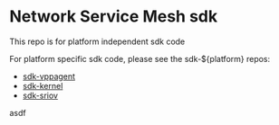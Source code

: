 # Network Service Mesh sdk

This repo is for platform independent sdk code

For platform specific sdk code, please see the sdk-${platform} repos:

- [sdk-vppagent](https://github.com/networkservicemesh/sdk-vppagent)
- [sdk-kernel](https://github.com/networkservicemesh/sdk-kernel)
- [sdk-sriov](https://github.com/networkservicemesh/sdk-sriov)

asdf
